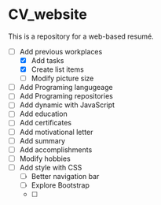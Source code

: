 # CV_website
This is a repository for a web-based resumé.

- [ ] Add previous workplaces
  - [X] Add tasks
  - [X] Create list items
  - [ ] Modify picture size
- [ ] Add Programing langugeage
- [ ] Add Programing repositories
- [ ] Add dynamic with JavaScript
- [ ] Add education
- [ ] Add certificates
- [ ] Add motivational letter
- [ ] Add summary
- [ ] Add accomplishments
- [ ] Modify hobbies
- [ ] Add style with CSS
  - [ ] Better navigation bar
  - [ ] Explore Bootstrap
  - [ ] 
